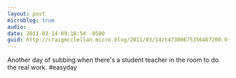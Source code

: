 ```yaml
---
layout: post
microblog: true
audio: 
date: 2011-03-14 09:18:54 -0500
guid: http://craigmcclellan.micro.blog/2011/03/14/t47300675356467200.html
---
```

Another day of subbing when there's a student teacher in the room to do the real work. #easyday
